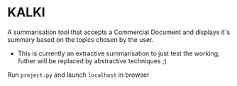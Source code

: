 # KALKI

A summarisation tool that accepts a Commercial Document and displays it's summary based on the topics chosen by the user.


* This is currently an extractive summarisation to just test the working, futher will be replaced by abstractive techniques ;)

Run `project.py` and launch `localhost` in browser
